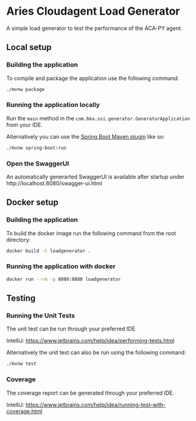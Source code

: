 # Aries Cloudagent Load Generator

A simple load generator to test the performance of the ACA-PY agent.

## Local setup

### Building the application

To compile and package the application use the following command:

```sh
./mvnw package
```

### Running the application locally

Run the `main` method in the `com.bka.ssi.generator.GeneratorApplication` from your
IDE.

Alternatively you can use
the [Spring Boot Maven plugin](https://docs.spring.io/spring-boot/docs/current/reference/html/build-tool-plugins-maven-plugin.html)
like so:

```sh
./mvnw spring-boot:run
```

### Open the SwaggerUI
An automatically generarted SwaggerUI is available after startup under http://localhost:8080/swagger-ui.html 

## Docker setup

### Building the application

To build the docker image run the following command from the root directory:

```sh
docker build -t loadgenerator .
```

### Running the application with docker

```sh
docker run --rm -p 8080:8080 loadgenerator
```

## Testing

### Running the Unit Tests

The unit test can be run through your preferred IDE.

IntelliJ: https://www.jetbrains.com/help/idea/performing-tests.html

Alternatively the unit test can also be run using the following command:

```sh
./mvnw test
```

### Coverage

The coverage report can be generated through your preferred IDE.

IntelliJ: https://www.jetbrains.com/help/idea/running-test-with-coverage.html

